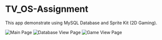 # TV_OS-Assignment

This app demonstrate using MySQL Database and Sprite Kit (2D Gaming).

![Main Page](https://patparas.dev.fast.sheridanc.on.ca/TV-OS_Assignment2/Assign2-1.png)
![Database View Page](https://patparas.dev.fast.sheridanc.on.ca/TV-OS_Assignment2/Assign2-2.png)
![Game View Page](https://patparas.dev.fast.sheridanc.on.ca/TV-OS_Assignment2/Assign2-3.png)
